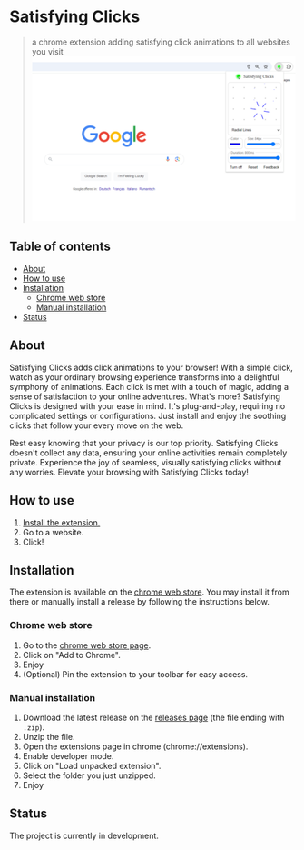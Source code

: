 # Satisfying Clicks
> a chrome extension adding satisfying click animations to all websites you visit
![Extension Screenshot](https://github.com/noel-friedrich/satisfying-clicks/blob/main/assets/screenshots/sclicks-header.png?raw=true)

## Table of contents
* [About](#about)
* [How to use](#how-to-use)
* [Installation](#installation)
  * [Chrome web store](#chrome-web-store)
  * [Manual installation](#manual-installation)
* [Status](#status)

## About
Satisfying Clicks adds click animations to your browser! With a simple click, watch as your ordinary browsing experience transforms into a delightful symphony of animations. Each click is met with a touch of magic, adding a sense of satisfaction to your online adventures. What's more? Satisfying Clicks is designed with your ease in mind. It's plug-and-play, requiring no complicated settings or configurations. Just install and enjoy the soothing clicks that follow your every move on the web.

Rest easy knowing that your privacy is our top priority. Satisfying Clicks doesn't collect any data, ensuring your online activities remain completely private. Experience the joy of seamless, visually satisfying clicks without any worries. Elevate your browsing with Satisfying Clicks today!

## How to use
1. [Install the extension.](#installation)
2. Go to a website.
3. Click!

## Installation

The extension is available on the [chrome web store](https://chromewebstore.google.com/detail/satisfying-clicks/hdlelgoehliepfcpbeknlbpbcfljpkpg). You may install it from there or manually install a release by following the instructions below.

### Chrome web store
1. Go to the [chrome web store page](https://chromewebstore.google.com/detail/satisfying-clicks/hdlelgoehliepfcpbeknlbpbcfljpkpg).
2. Click on "Add to Chrome".
3. Enjoy
4. (Optional) Pin the extension to your toolbar for easy access.

### Manual installation
1. Download the latest release on the [releases page](https://github.com/noel-friedrich/satisfying-clicks/releases/) (the file ending with `.zip`).
2. Unzip the file.
3. Open the extensions page in chrome (chrome://extensions).
4. Enable developer mode.
5. Click on "Load unpacked extension".
6. Select the folder you just unzipped.
7. Enjoy


## Status
The project is currently in development.